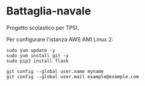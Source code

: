# Battaglia-navale
Progetto scolastico per TPSI.

Per configurare l'istanza AWS AMI Linux 2:
```
sudo yum update -y
sudo yum install git -y
sudo pip3 install flask

git config --global user.name myname
git config --global user.mail example@example.com
```
